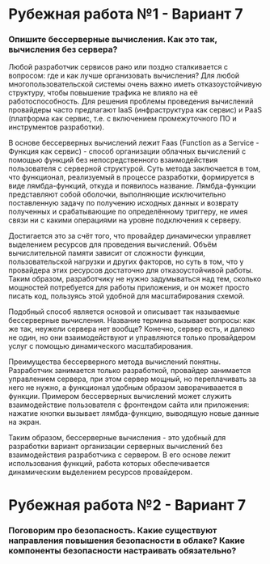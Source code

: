 # Рубежная работа №1 - Вариант 7

### Опишите бессерверные вычисления. Как это так, вычисления без сервера?

Любой разработчик сервисов рано или поздно сталкивается с вопросом: где и как лучше организовать вычисления? Для любой многопользовательской системы очень важно иметь отказоустойчивую структуру, чтобы повышение трафика не влияло на её работоспособность. Для решения проблемы проведения вычислений провайдеры часто предлагают IaaS (инфраструктура как сервис) и PaaS (платформа как сервис, т.е. с включением промежуточного ПО и инструментов разработки).

В основе бессерверных вычислений лежит Faas (Function as a Service - Функция как сервис) - способ организации облачных вычислений с помощью функций без непосредственного взаимодействия пользователя с серверной структурой. Суть метода заключается в том, что функционал, реализуемый в процессе разработки, формируется в виде лямбда-функций, откуда и появилось название. Лямбда-функции представляют собой оболочки, выполняющие исключительно поставленную задачу по получению исходных данных и возврату полученных и срабатывающие по определённому триггеру, не имея связи ни с какими операциями на уровне подключения к серверу.

Достигается это за счёт того, что провайдер динамически управляет выделением ресурсов для проведения вычислений. Объём вычислительной памяти зависит от сложности функции, пользовательской нагрузки и других факторов, но суть в том, что у провайдера этих ресурсов достаточно для отказоустойчивой работы. Таким образом, разработчику не нужно задумываться над тем, сколько мощностей потребуется для работы приложения, и он может просто писать код, пользуясь этой удобной для масштабирования схемой.

Подобный способ является основой и описывает так называемые бессерверные вычисления. Название термина вызывает вопросы: как же так, неужели сервера нет вообще? Конечно, сервер есть, и далеко не один, но они взаимодействуют и управляются только провайдером услуг с помощью динамического масштабирования.

Преимущества бессерверного метода вычислений понятны. Разработчик занимается только разработкой, провайдер занимается управлением сервера, при этом сервер мощный, но переплачивать за него не нужно, а функционал удобным образом заворачиваается в функции. Примером бессерверных вычислений может служить взаимодействие пользователя с фронтендом сайта или приложения: нажатие кнопки вызывает лямбда-функцию, выводящую новые данные на экран.

Таким образом, бессерверные вычисления - это удобный для разработки вариант организации серверных вычислений без взаимодействия разработчика с сервером. В его основе лежит использования функций, работа которых обеспечивается динамическим выделением ресурсов провайдером.

# Рубежная работа №2 - Вариант 7

### Поговорим про безопасность. Какие существуют направления повышения безопасности в облаке? Какие компоненты безопасности настраивать обязательно?

